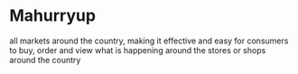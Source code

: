 # Mahurryup
all markets around the country, making it effective and easy for consumers to buy, order and view what is happening around the stores or shops around the country
